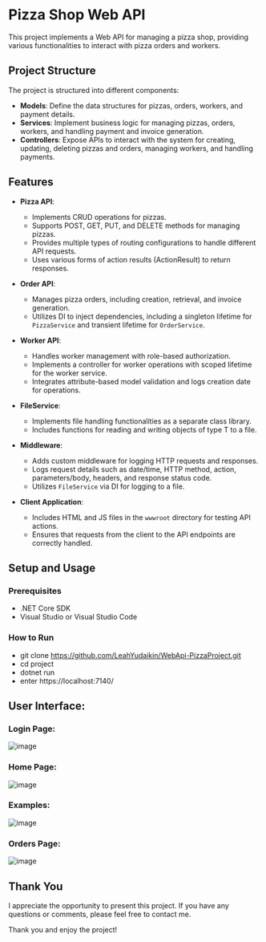 # Pizza Shop Web API

This project implements a Web API for managing a pizza shop, providing various functionalities to interact with pizza orders and workers.

## Project Structure

The project is structured into different components:

- **Models**: Define the data structures for pizzas, orders, workers, and payment details.
- **Services**: Implement business logic for managing pizzas, orders, workers, and handling payment and invoice generation.
- **Controllers**: Expose APIs to interact with the system for creating, updating, deleting pizzas and orders, managing workers, and handling payments.

## Features

- **Pizza API**:
  - Implements CRUD operations for pizzas.
  - Supports POST, GET, PUT, and DELETE methods for managing pizzas.
  - Provides multiple types of routing configurations to handle different API requests.
  - Uses various forms of action results (ActionResult) to return responses.

- **Order API**:
  - Manages pizza orders, including creation, retrieval, and invoice generation.
  - Utilizes DI to inject dependencies, including a singleton lifetime for `PizzaService` and transient lifetime for `OrderService`.

- **Worker API**:
  - Handles worker management with role-based authorization.
  - Implements a controller for worker operations with scoped lifetime for the worker service.
  - Integrates attribute-based model validation and logs creation date for operations.

- **FileService**:
  - Implements file handling functionalities as a separate class library.
  - Includes functions for reading and writing objects of type T to a file.

- **Middleware**:
  - Adds custom middleware for logging HTTP requests and responses.
  - Logs request details such as date/time, HTTP method, action, parameters/body, headers, and response status code.
  - Utilizes `FileService` via DI for logging to a file.

- **Client Application**:
  - Includes HTML and JS files in the `wwwroot` directory for testing API actions.
  - Ensures that requests from the client to the API endpoints are correctly handled.

## Setup and Usage

### Prerequisites

- .NET Core SDK
- Visual Studio or Visual Studio Code

### How to Run

   - git clone https://github.com/LeahYudaikin/WebApi-PizzaProject.git
   - cd project
   - dotnet run
   - enter https://localhost:7140/


## User Interface:

### Login Page:
![image](https://github.com/LeahYudaikin/WebApi-PizzaProject/assets/151682731/e97a70ad-bc89-4430-8370-400652b4710b)

### Home Page:
![image](https://github.com/LeahYudaikin/WebApi-PizzaProject/assets/151682731/651e4955-eca8-4478-9524-cbd53424bd3e)

### Examples:
![image](https://github.com/LeahYudaikin/WebApi-PizzaProject/assets/151682731/9d081a1a-1b5b-42ed-b779-d1165e76f3d7)

### Orders Page:
![image](https://github.com/LeahYudaikin/WebApi-PizzaProject/assets/151682731/3013d4f1-f1d9-4d39-b247-4a02ea3a1a0f)


## Thank You
I appreciate the opportunity to present this project. If you have any questions or comments, please feel free to contact me.

Thank you and enjoy the project!
